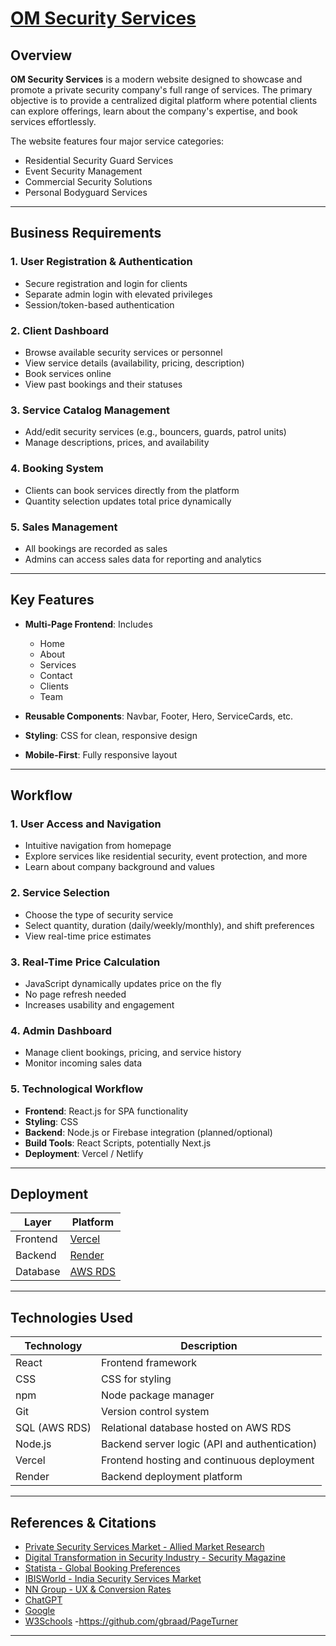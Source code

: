 
# [OM Security Services](https://client-rust-phi.vercel.app/)

##  Overview

**OM Security Services** is a modern website designed to showcase and promote a private security company's full range of services. The primary objective is to provide a centralized digital platform where potential clients can explore offerings, learn about the company's expertise, and book services effortlessly.

The website features four major service categories:
- Residential Security Guard Services  
- Event Security Management  
- Commercial Security Solutions  
- Personal Bodyguard Services  

---

##  Business Requirements

### 1. User Registration & Authentication
- Secure registration and login for clients  
- Separate admin login with elevated privileges  
- Session/token-based authentication

### 2. Client Dashboard
- Browse available security services or personnel  
- View service details (availability, pricing, description)  
- Book services online  
- View past bookings and their statuses

### 3. Service Catalog Management
- Add/edit security services (e.g., bouncers, guards, patrol units)  
- Manage descriptions, prices, and availability

### 4. Booking System
- Clients can book services directly from the platform  
- Quantity selection updates total price dynamically

### 5. Sales Management
- All bookings are recorded as sales  
- Admins can access sales data for reporting and analytics

---

##  Key Features

- **Multi-Page Frontend**: Includes  
  - Home  
  - About  
  - Services  
  - Contact  
  - Clients  
  - Team

- **Reusable Components**: Navbar, Footer, Hero, ServiceCards, etc.  
- **Styling**: CSS for clean, responsive design  
- **Mobile-First**: Fully responsive layout  

---

##  Workflow

### 1. User Access and Navigation
- Intuitive navigation from homepage  
- Explore services like residential security, event protection, and more  
- Learn about company background and values

### 2. Service Selection
- Choose the type of security service  
- Select quantity, duration (daily/weekly/monthly), and shift preferences  
- View real-time price estimates

### 3. Real-Time Price Calculation
- JavaScript dynamically updates price on the fly  
- No page refresh needed  
- Increases usability and engagement

### 4. Admin Dashboard
- Manage client bookings, pricing, and service history  
- Monitor incoming sales data

### 5. Technological Workflow
- **Frontend**: React.js for SPA functionality  
- **Styling**:  CSS  
- **Backend**: Node.js or Firebase integration (planned/optional)  
- **Build Tools**: React Scripts, potentially Next.js  
- **Deployment**: Vercel / Netlify

---

##  Deployment

| Layer       | Platform         |
|-------------|------------------|
| Frontend    | [Vercel](https://vercel.com/) | 
| Backend     | [Render](https://render.com/) |
| Database    | [AWS RDS](https://aws.amazon.com/rds/) |

---

##  Technologies Used

| Technology     | Description                                      |
|----------------|--------------------------------------------------|
| React          | Frontend framework                               |
| CSS            | CSS for styling          |
| npm            | Node package manager                             |
| Git            | Version control system                           |
| SQL (AWS RDS)  | Relational database hosted on AWS RDS            |
| Node.js        | Backend server logic (API and authentication)    |
| Vercel         | Frontend hosting and continuous deployment       |
| Render         | Backend deployment platform                      |


---

##  References & Citations

- [Private Security Services Market - Allied Market Research](https://www.alliedmarketresearch.com/private-security-services-market)  
- [Digital Transformation in Security Industry - Security Magazine](https://www.securitymagazine.com/articles/99310-digital-transformation-in-the-security-industry)  
- [Statista - Global Booking Preferences](https://www.statista.com/statistics/1108004/booking-method-preference-worldwide/)  
- [IBISWorld - India Security Services Market](https://www.ibisworld.com/india/market-research-reports/security-services-industry/)  
- [NN Group - UX & Conversion Rates](https://www.nngroup.com/articles/ux-conversion-rates/)  
- [ChatGPT](https://chat.openai.com/)  
- [Google](https://www.google.com/)  
- [W3Schools](https://www.w3schools.com/html/)
-https://github.com/gbraad/PageTurner
---

